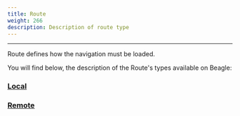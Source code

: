 ```yaml
---
title: Route
weight: 266
description: Description of route type
---
```


---

Route defines how the navigation must be loaded.

You will find below, the description of the Route's types available on Beagle:

### [Local](/home/api/actions/navigate/route/local)

### [Remote](/home/api/actions/navigate/route/remote)
